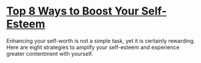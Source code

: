 
# [Top 8 Ways to Boost Your Self-Esteem](https://www.mindhaste.com/t/self-esteem/top-8-ways-to-boost-your-self-esteem-129)

Enhancing your self-worth is not a simple task, yet it is certainly rewarding. Here are eight strategies to amplify your self-esteem and experience greater contentment with yourself.
    
